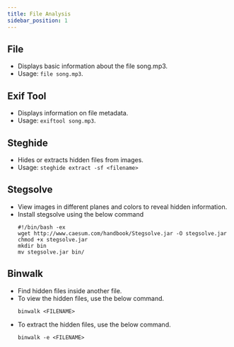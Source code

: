 ```yaml
---
title: File Analysis
sidebar_position: 1
---
```



## File
- Displays basic information about the file song.mp3.
- Usage: `file song.mp3`.

## Exif Tool
- Displays information on file metadata.
- Usage: `exiftool song.mp3`.

## Steghide
- Hides or extracts hidden files from images.
- Usage: `steghide extract -sf <filename>`

## Stegsolve
- View images in different planes and colors to reveal hidden information.
- Install stegsolve using the below command
    ```
    #!/bin/bash -ex
    wget http://www.caesum.com/handbook/Stegsolve.jar -O stegsolve.jar
    chmod +x stegsolve.jar
    mkdir bin
    mv stegsolve.jar bin/
    ```

## Binwalk
- Find hidden files inside another file.
- To view the hidden files, use the below command.
    ```
    binwalk <FILENAME>
    ```
- To extract the hidden files, use the below command.
    ```
    binwalk -e <FILENAME>
    ```